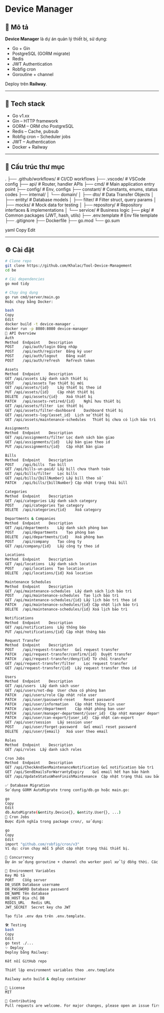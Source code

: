 # Device Manager

## 📝 Mô tả

**Device Manager** là dự án quản lý thiết bị, sử dụng:

- Go + Gin
- PostgreSQL (GORM migrate)
- Redis
- JWT Authentication
- Robfig cron
- Goroutine + channel

Deploy trên **Railway**.

---

## 🚀 Tech stack

- Go v1.xx
- Gin – HTTP framework
- GORM – ORM cho PostgreSQL
- Redis – Cache, pubsub
- Robfig cron – Scheduler jobs
- JWT – Authentication
- Docker + Railway

---

## 📁 Cấu trúc thư mục

.
├── .github/workflows/ # CI/CD workflows
├── .vscode/ # VSCode config
├── api/ # Router, handler APIs
├── cmd/ # Main application entry point
├── config/ # Env, configs
├── constant/ # Constants, enums, status codes
├── internal/
│ └── domain/
│ ├── dto/ # Data Transfer Objects
│ ├── entity/ # Database models
│ ├── filter/ # Filter struct, query params
│ ├── mocks/ # Mock data for testing
│ ├── repository/ # Repository interfaces & implementations
│ └── service/ # Business logic
├── pkg/ # Common packages (JWT, hash, utils)
├── .env.template # Env file template
├── .gitignore
├── Dockerfile
├── go.mod
└── go.sum

yaml
Copy
Edit

---

## ⚙️ Cài đặt

```bash
# Clone repo
git clone https://github.com/Khalac/Tool-Device-Management
cd be

# Cài dependencies
go mod tidy

# Chạy ứng dụng
go run cmd/server/main.go
Hoặc chạy bằng Docker:

bash
Copy
Edit
docker build -t device-manager .
docker run -p 8080:8080 device-manager
🔧 API Overview
Auth
Method	Endpoint	Description
POST	/api/auth/login	Đăng nhập
POST	/api/auth/register	Đăng ký user
POST	/api/auth/logout	Đăng xuất
POST	/api/auth/refresh	Refresh token

Assets
Method	Endpoint	Description
GET	/api/assets	Lấy danh sách thiết bị
POST	/api/assets	Tạo thiết bị mới
GET	/api/assets/{id}	Lấy thiết bị theo id
PUT	/api/assets/{id}	Cập nhật thiết bị
DELETE	/api/assets/{id}	Xoá thiết bị
PATCH	/api/assets-retired/{id}	Nghỉ hưu thiết bị
GET	/api/assets/filter	Lọc thiết bị
GET	/api/assets/filter-dashboard	Dashboard thiết bị
GET	/api/assets-log/{asset_id}	Lịch sử thiết bị
GET	/api/assets/maintenance-schedules	Thiết bị chưa có lịch bảo trì

Assignments
Method	Endpoint	Description
GET	/api/assignments/filter	Lọc danh sách bàn giao
GET	/api/assignments/{id}	Lấy bàn giao theo id
PUT	/api/assignments/{id}	Cập nhật bàn giao

Bills
Method	Endpoint	Description
POST	/api/bills	Tạo bill
GET	/api/bills-un-paid/	Lấy bill chưa thanh toán
GET	/api/bills/filter	Lọc bills
GET	/api/bills/{billNumber}	Lấy bill theo số
PATCH	/api/bills/{billNumber}	Cập nhật trạng thái bill

Categories
Method	Endpoint	Description
GET	/api/categories	Lấy danh sách category
POST	/api/categories	Tạo category
DELETE	/api/categories/{id}	Xoá category

Departments & Companies
Method	Endpoint	Description
GET	/api/departments	Lấy danh sách phòng ban
POST	/api/departments	Tạo phòng ban
DELETE	/api/departments/{id}	Xoá phòng ban
POST	/api/company	Tạo công ty
GET	/api/company/{id}	Lấy công ty theo id

Locations
Method	Endpoint	Description
GET	/api/locations	Lấy danh sách location
POST	/api/locations	Tạo location
DELETE	/api/locations/{id}	Xoá location

Maintenance Schedules
Method	Endpoint	Description
GET	/api/maintenance-schedules	Lấy danh sách lịch bảo trì
POST	/api/maintenance-schedules	Tạo lịch bảo trì
GET	/api/maintenance-schedules/{id}	Lấy lịch bảo trì theo id
PATCH	/api/maintenance-schedules/{id}	Cập nhật lịch bảo trì
DELETE	/api/maintenance-schedules/{id}	Xoá lịch bảo trì

Notifications
Method	Endpoint	Description
GET	/api/notifications	Lấy thông báo
PUT	/api/notifications/{id}	Cập nhật thông báo

Request Transfer
Method	Endpoint	Description
POST	/api/request-transfer	Gửi request transfer
PATCH	/api/request-transfer/confirm/{id}	Duyệt transfer
PATCH	/api/request-transfer/deny/{id}	Từ chối transfer
GET	/api/request-transfer/filter	Lọc request transfer
GET	/api/request-transfer/{id}	Lấy request transfer theo id

Users
Method	Endpoint	Description
GET	/api/users	Lấy danh sách user
GET	/api/users/not-dep	User chưa có phòng ban
PATCH	/api/users/role	Cập nhật role user
PATCH	/api/user/password-reset	Reset password
PATCH	/api/user/information	Cập nhật thông tin user
PATCH	/api/user/department	Cập nhật phòng ban user
PATCH	/api/user/manager-department/{user_id}	Cập nhật manager department
PATCH	/api/user/can-export/{user_id}	Cập nhật can-export
GET	/api/user/session	Lấy session user
POST	/api/user/forget-password	Gửi email reset password
DELETE	/api/user/{email}	Xoá user theo email

Roles
Method	Endpoint	Description
GET	/api/roles	Lấy danh sách roles

Cron Jobs
Method	Endpoint	Description
GET	/api/CheckAndSenMaintenanceNotification	Gửi notification bảo trì
GET	/api/SendEmailsForWarrantyExpiry	Gửi email hết hạn bảo hành
GET	/api/UpdateStatusWhenFinishMaintenance	Cập nhật trạng thái sau bảo trì

✅ Database Migration
Sử dụng GORM AutoMigrate trong config/db.go hoặc main.go:

go
Copy
Edit
db.AutoMigrate(&entity.Device{}, &entity.User{}, ...)
🔄 Cron Jobs
Được định nghĩa trong package cron/, sử dụng:

go
Copy
Edit
import "github.com/robfig/cron/v3"
Ví dụ: cron chạy mỗi 5 phút cập nhật trạng thái thiết bị.

🧵 Concurrency
Dự án sử dụng goroutine + channel cho worker pool xử lý đồng thời. Các implement concurrency nằm trong internal/service/ hoặc pkg/.

🔐 Environment Variables
Key	Mô tả
PORT	Cổng server
DB_USER	Database username
DB_PASSWORD	Database password
DB_NAME	Tên database
DB_HOST	Địa chỉ DB
REDIS_URL	Redis URL
JWT_SECRET	Secret key cho JWT

Tạo file .env dựa trên .env.template.

🛠️ Testing
bash
Copy
Edit
go test ./...
✨ Deploy
Deploy bằng Railway:

Kết nối GitHub repo

Thiết lập environment variables theo .env.template

Railway auto build & deploy container

📄 License
MIT

🤝 Contributing
Pull requests are welcome. For major changes, please open an issue first to discuss what you would like to change.

